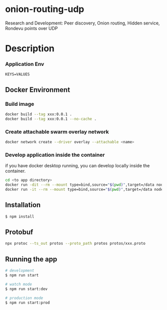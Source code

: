 # onion-routing-udp

Research and Development: Peer discovery, Onion routing, Hidden service, Rondevu points over UDP

# Description

### Application Env

```
KEYS=VALUES
```

## Docker Environment

### Build image

```bash
docker build --tag xxx:0.0.1 .
docker build --tag xxx:0.0.1 --no-cache .
```

### Create attachable swarm overlay network

```bash
docker network create --driver overlay --attachable <name>
```

### Develop application inside the container

if you have docker desktop running, you can develop locally inside the container.

```bash
cd <to app directory>
docker run -dit --rm --mount type=bind,source="$(pwd)",target=/data node bash -c "cd /data && npm run start:dev"
docker run -it --rm --mount type=bind,source="$(pwd)",target=/data node bash -c "cd /data && npm run start:dev"
```

## Installation

```bash
$ npm install
```

## Protobuf

```bash
npx protoc --ts_out protos --proto_path protos protos/xxx.proto
```

## Running the app

```bash
# development
$ npm run start

# watch mode
$ npm run start:dev

# production mode
$ npm run start:prod
```
